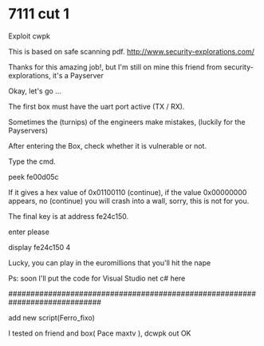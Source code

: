 # 7111 cut 1

Exploit cwpk

This is based on safe scanning pdf. http://www.security-explorations.com/

Thanks for this amazing job!, but I'm still on mine this friend from security-explorations, it's a Payserver

Okay, let's go ...

The first box must have the uart port active (TX / RX).

Sometimes the (turnips) of the engineers make mistakes, (luckily for the Payservers)

After entering the Box, check whether it is vulnerable or not.

Type the cmd.

peek fe00d05c

If it gives a hex value of 0x01100110 (continue), if the value 0x00000000 appears, no (continue) you will crash into a wall, sorry, this is not for you.

The final key is at address fe24c150.

enter please

display fe24c150 4

Lucky, you can play in the euromillions that you'll hit the nape

Ps: soon I'll put the code for Visual Studio net c# here 

#############################################################################

add new script(Ferro_fixo)

I tested on friend and box( Pace maxtv ), dcwpk out OK
